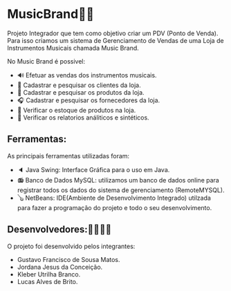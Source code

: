 # MusicBrand🎼🎵


Projeto Integrador que tem como objetivo criar um PDV (Ponto de Venda). Para isso criamos um sistema de Gerenciamento de Vendas  de uma Loja de Instrumentos Musicais chamada Music Brand.

<p>No Music Brand é possivel:
  
* 🔊 Efetuar as vendas dos instrumentos musicais.
* 🎼 Cadastrar e pesquisar os clientes da loja.
* 🥁 Cadastrar e pesquisar os produtos da loja.
* 🎧 Cadastrar e pesquisar os fornecedores da loja.
* 🎸 Verificar o estoque de produtos na loja.
* 🎹 Verificar os relatorios análiticos e sintéticos.
</p>

##
## Ferramentas:
<p>As principais ferramentas utilizadas foram:
  
  -  🔈 Java Swing: Interface Gráfica para o uso em Java.
  -  📻 Banco de Dados MySQL: utilizamos um banco de dados online para registrar todos os dados do sistema de gerenciamento (RemoteMYSQL).  
  -  🪕 NetBeans: IDE(Ambiente de Desenvolvimento Integrado) utilzada para fazer a programação do projeto e todo o seu desenvolvimento.

</p>

##

## Desenvolvedores:👨‍💻👩‍💻

O projeto foi desenvolvido pelos integrantes:
- Gustavo Francisco de Sousa Matos.
- Jordana Jesus da Conceição.
- Kleber Utrilha Branco.
- Lucas Alves de Brito.





